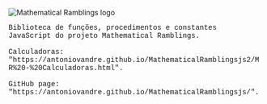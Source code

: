 <!--

Proprietário: Antonio Vandré Pedrosa Furtunato Gomes.

Projeto Mathematical Ramblings.

README.md do MathematicalRamblingsjs2.

-->

![Mathematical Ramblings logo](https://antoniovandre.github.io/MathematicalRamblingsjs/MathematicalRamblingsjslogo200p.png)

<span style="font-family: 'Courier';">
Biblioteca de funções, procedimentos e constantes JavaScript do projeto Mathematical Ramblings.
<br><br>
Calculadoras: "https://antoniovandre.github.io/MathematicalRamblingsjs2/MR%20-%20Calculadoras.html".
<br><br>
GitHub page: "https://antoniovandre.github.io/MathematicalRamblingsjs/".
</span>
